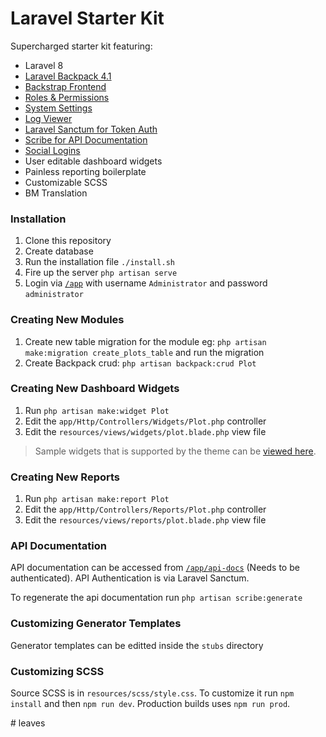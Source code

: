 # Laravel Starter Kit

Supercharged starter kit featuring:

- Laravel 8
- [Laravel Backpack 4.1](https://backpackforlaravel.com/docs/4.1/introduction)
- [Backstrap Frontend](https://backstrap.net/index.html)
- [Roles & Permissions](https://spatie.be/docs/laravel-permission/v3/introduction)
- [System Settings](https://github.com/Laravel-Backpack/Settings)
- [Log Viewer](https://github.com/Laravel-Backpack/LogManager)
- [Laravel Sanctum for Token Auth](https://laravel.com/docs/8.x/sanctum#mobile-application-authentication)
- [Scribe for API Documentation](https://scribe.readthedocs.io/en/latest/guide-getting-started.html)
- [Social Logins](https://laravel.com/docs/8.x/socialite)
- User editable dashboard widgets
- Painless reporting boilerplate
- Customizable SCSS
- BM Translation

### Installation

1. Clone this repository
2. Create database
3. Run the installation file `./install.sh`
4. Fire up the server `php artisan serve`
5. Login via [`/app`](/app) with username `Administrator` and password `administrator`

### Creating New Modules

1. Create new table migration for the module eg: `php artisan make:migration create_plots_table` and run the migration
2. Create Backpack crud: `php artisan backpack:crud Plot`

### Creating New Dashboard Widgets

1. Run `php artisan make:widget Plot`
2. Edit the `app/Http/Controllers/Widgets/Plot.php` controller
3. Edit the `resources/views/widgets/plot.blade.php` view file

> Sample widgets that is supported by the theme can be [viewed here](https://backstrap.net/index.html).

### Creating New Reports

1. Run `php artisan make:report Plot`
2. Edit the `app/Http/Controllers/Reports/Plot.php` controller
3. Edit the `resources/views/reports/plot.blade.php` view file

### API Documentation

API documentation can be accessed from [`/app/api-docs`](/app/api-docs) (Needs to be authenticated). API Authentication is via Laravel Sanctum.

To regenerate the api documentation run `php artisan scribe:generate`

### Customizing Generator Templates

Generator templates can be editted inside the `stubs` directory

### Customizing SCSS

Source SCSS is in `resources/scss/style.css`. To customize it run `npm install` and then `npm run dev`. Production builds uses `npm run prod`.

#   l e a v e s  
 